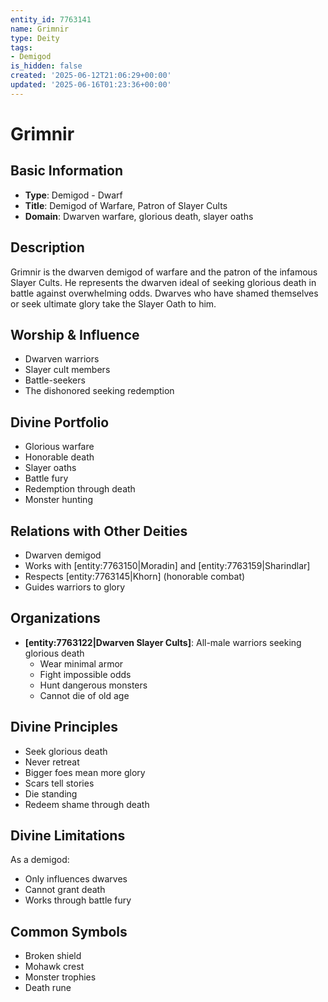 ```yaml
---
entity_id: 7763141
name: Grimnir
type: Deity
tags:
- Demigod
is_hidden: false
created: '2025-06-12T21:06:29+00:00'
updated: '2025-06-16T01:23:36+00:00'
---
```


# Grimnir

## Basic Information

- **Type**: Demigod - Dwarf
- **Title**: Demigod of Warfare, Patron of Slayer Cults
- **Domain**: Dwarven warfare, glorious death, slayer oaths

## Description

Grimnir is the dwarven demigod of warfare and the patron of the infamous Slayer Cults. He represents the dwarven ideal of seeking glorious death in battle against overwhelming odds. Dwarves who have shamed themselves or seek ultimate glory take the Slayer Oath to him.

## Worship & Influence

- Dwarven warriors
- Slayer cult members
- Battle-seekers
- The dishonored seeking redemption

## Divine Portfolio

- Glorious warfare
- Honorable death
- Slayer oaths
- Battle fury
- Redemption through death
- Monster hunting

## Relations with Other Deities

- Dwarven demigod
- Works with [entity:7763150|Moradin] and [entity:7763159|Sharindlar]
- Respects [entity:7763145|Khorn] (honorable combat)
- Guides warriors to glory

## Organizations

- **[entity:7763122|Dwarven Slayer Cults]**: All-male warriors seeking glorious death
  - Wear minimal armor
  - Fight impossible odds
  - Hunt dangerous monsters
  - Cannot die of old age

## Divine Principles

- Seek glorious death
- Never retreat
- Bigger foes mean more glory
- Scars tell stories
- Die standing
- Redeem shame through death

## Divine Limitations

As a demigod:

- Only influences dwarves
- Cannot grant death
- Works through battle fury

## Common Symbols

- Broken shield
- Mohawk crest
- Monster trophies
- Death rune